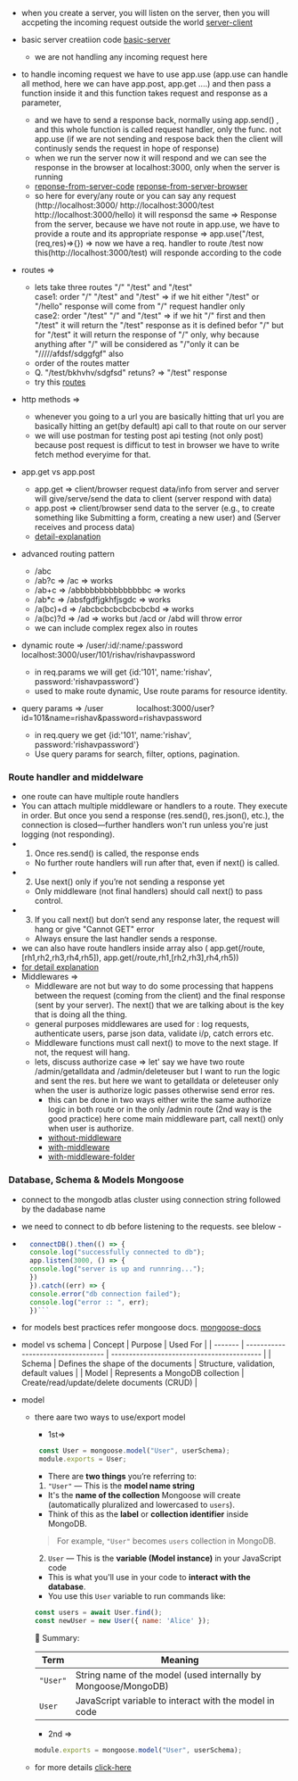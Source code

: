- when you create a server, you will listen on the server, then you will accpeting the incoming request outside the world [server-client](https://excalidraw.com/#json=yYHaeHT7hSA_2GC1PU_Ur,xki97Lsejz2Q_Dhepxt_Qg)

- basic server creatiion code [basic-server](/devtinder/assests/basic-server.png)
    - we are not handling any incoming request here

- to handle incoming request we have to use app.use (app.use can handle all method, here we can have app.post, app.get ....) and then pass a function inside it and this function takes request and response as a parameter,
    - and we have to send a response back, normally using app.send() , and this whole function is called request handler, only the func. not app.use (if we are not sending and respose back then the client will continusly sends the request in hope of response)
    - when we run the server now it will respond and we can see the response in the browser at localhost:3000, only when the server is running
    - [reponse-from-server-code](/devtinder/assests/response-from-server-cdoe.png)  [reponse-from-server-browser](/devtinder/assests/response-from-server-browser.png)
    - so here for every/any route or you can say any request (http://localhost:3000/     http://localhost:3000/test    http://localhost:3000/hello) it will responsd the same => Response from the server, because we have not route in app.use, we have to provide a route and its appropriate response => app.use("/test,(req,res)=>{}) => now we have a req.  handler to route /test now this(http://localhost:3000/test) will responde according to the code

- routes => 
    - lets take three routes "/" "/test" and "/test"  
        case1: order "/" "/test" and "/test" => if we hit either "/test" or "/hello" response will come from "/" request handler only  
        case2: order "/test" "/" and "/test" => if we hit "/" first and then "/test" it will return the "/test" response as it is defined befor "/" but for "/test" it will return the response of "/" only, why because anything after "/" will be considered as "/"only it can be "/////afdsf/sdggfgf" also
    - order of the routes matter
    - Q. "/test/bkhvhv/sdgfsd" retuns? => "/test" response
    - try this [routes](/devtinder/assests/routes.png)

- http methods =>
    - whenever you going to a url you are basically hitting that url you are basically hitting an get(by default) api call to that route on our server
    - we will use postman for testing post api testing (not only post) because post request is difficut to test in browser we have to write fetch method everyime for that.
    
- app.get vs app.post
    - app.get => client/browser request data/info from server and server will give/serve/send the data to client (server respond with data)
    - app.post => client/browser send data to the server (e.g., to create something like Submitting a form, creating a new user) and (Server receives and process data)
    - [detail-explanation](/devtinder/detail-explanation/app.get-vs-app.post.md)

- advanced routing pattern
    - /abc  
    - /ab?c => /ac => works
    - /ab+c => /abbbbbbbbbbbbbbbc => works
    - /ab*c => /absfgdfjgkhfjsgdc => works
    - /a(bc)+d => /abcbcbcbcbcbcbcbd => works
    - /a(bc)?d => /ad => works but /acd or /abd will throw error
    - we can include complex regex also in routes

- dynamic route => /user/:id/:name/:password&nbsp;&nbsp;&nbsp;&nbsp;&nbsp;&nbsp;&nbsp;&nbsp;&nbsp;&nbsp;&nbsp;&nbsp;&nbsp;&nbsp;          localhost:3000/user/101/rishav/rishavpassword
    - in req.params we will get {id:'101', name:'rishav', password:'rishavpassword'}
    - used to make route dynamic, Use route params for resource identity.

- query params => /user&nbsp;&nbsp;&nbsp;&nbsp;&nbsp;&nbsp;&nbsp;&nbsp;&nbsp;&nbsp;&nbsp;&nbsp;&nbsp;&nbsp;                       localhost:3000/user?id=101&name=rishav&password=rishavpassword 
    - in req.query we get {id:'101', name:'rishav', password:'rishavpassword'}
    - Use query params for search, filter, options, pagination.

### Route handler and middelware
- one route can have multiple route handlers
- You can attach multiple middleware or handlers to a route. They execute in order. But once you send a response (res.send(), res.json(), etc.), the connection is closed—further handlers won't run unless you're just logging (not responding).
- 1. Once res.send() is called, the response ends
    - No further route handlers will run after that, even if next() is called.
- 2. Use next() only if you’re not sending a response yet
    - Only middleware (not final handlers) should call next() to pass control.
- 3. If you call next() but don’t send any response later, the request will hang or give "Cannot GET" error
    - Always ensure the last handler sends a response.
- we can also have route handlers inside array also ( app.get(/route,[rh1,rh2,rh3,rh4,rh5]), app.get(/route,rh1,[rh2,rh3],rh4,rh5))
- [for detail explanation](/devtinder/detail-explanation/multiple-route-handler.md)
- Middlewares => 
    - Middleware are not but way to do some processing that happens between the request (coming from the client) and the final response (sent by your server). The next() that we are talking about is the key that is doing all the thing.
    - general purposes middlewares are used for : log requests, authenticate users, parse json data, validate i/p, catch errors etc.
    - Middleware functions must call next() to move to the next stage. If not, the request will hang.
    - lets, discuss authorize case => let' say we have two route /admin/getalldata and /admin/deleteuser but I want to run the logic and sent the res. but here we want to getalldata or deleteuser only when the user is authorize logic passes otherwise send error res.
        - this can be done in two ways either write the same authorize logic in both route or in the only /admin route (2nd way is the good practice) here come main middleware part, call next() only when user is authorize.
        - [without-middleware](/devtinder/assests/without-middleware.png)
        - [with-middleware](/devtinder/assests/with-middleware.png)
        - [with-middleware-folder](/devtinder/assests/with-middleware-folder.png)


###  Database, Schema & Models  Mongoose
- connect to the mongodb atlas cluster using connection string followed by the dadabase name
- we need to connect to db before listening to the requests. see blelow -
- ```js
    connectDB().then(() => {
    console.log("successfully connected to db"); 
    app.listen(3000, () => {
    console.log("server is up and runnring...");
    })
    }).catch((err) => {
    console.error("db connection failed");   
    console.log("error :: ", err);
    })```
- for models best practices refer mongoose docs. [mongoose-docs](https://mongoosejs.com/docs/models.html)

- model vs schema
    | Concept | Purpose                            | Used For                                   |
    | ------- | ---------------------------------- | ------------------------------------------ |
    | Schema  | Defines the shape of the documents | Structure, validation, default values      |
    | Model   | Represents a MongoDB collection    | Create/read/update/delete documents (CRUD) |


- model
    - there aare two ways to use/export model
        - 1st=>
       ```js
        const User = mongoose.model("User", userSchema);
        module.exports = User;
        ```

        - There are **two things** you’re referring to:
        1. `"User"` — This is the **model name string**
        - It's the **name of the collection** Mongoose will create (automatically pluralized and lowercased to `users`).
        - Think of this as the **label** or **collection identifier** inside MongoDB.
        > For example, `"User"` becomes `users` collection in MongoDB.

        2. `User` — This is the **variable (Model instance)** in your JavaScript code
        - This is what you'll use in your code to **interact with the database**.
        - You use this `User` variable to run commands like:
        ```js
        const users = await User.find();
        const newUser = new User({ name: 'Alice' });
        ```
        🧠 Summary:

        | Term       | Meaning                                                                 |
        |------------|-------------------------------------------------------------------------|
        | `"User"`   | String name of the model (used internally by Mongoose/MongoDB)          |
        | `User`     | JavaScript variable to interact with the model in code                  |
        
        - 2nd => 
        ```js
        module.exports = mongoose.model("User", userSchema);
        ```
    - for more details [click-here](/devtinder/detail-explanation/model-name-vs-model-instance.md)
    
